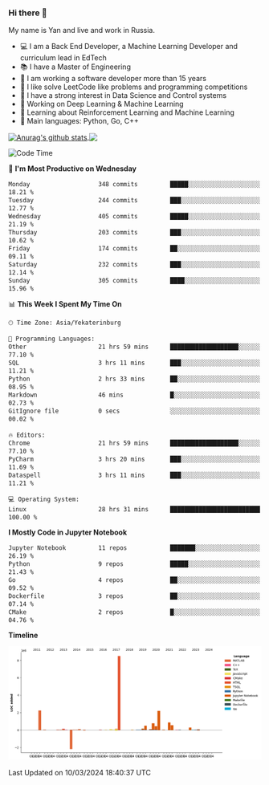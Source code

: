 ### Hi there 👋

My name is Yan and live and work in Russia.

- 💻 I am a Back End Developer, a Machine Learning Developer and curriculum lead in EdTech
- 📚 I have a Master of Engineering
- 🤔 I am working a software developer more than 15 years
- 🌱 I like solve LeetCode like problems and programming competitions
- 📝 I have a strong interest in Data Science and Control systems
- 🔭 Working on Deep Learning & Machine Learning
- 🌱 Learning about Reinforcement Learning and Machine Learning
- 🌟 Main languages: Python, Go, C++

<!--


**yanchick/yanchick** is a ✨ _special_ ✨ repository because its `README.md` (this file) appears on your GitHub profile.

Here are some ideas to get you started:

- I am a self taught Full Stack Developer and a Machine Learning Developer
- 🌱 I’m currently learning ...
- 👯 I’m looking to collaborate on ...
- 🤔 I’m looking for help with ...
- 💬 Ask me about ...
- 📫 How to reach me: ...
- 😄 Pronouns: ...
- ⚡ Fun fact: ...

-->


<a href="https://github.com/anuraghazra/github-readme-stats">
    <img align="center" src="https://github-readme-stats.vercel.app/api?username=yanchick&count_private=true" alt="Anurag's github stats" />
</a>
<a href="https://github.com/anuraghazra/github-readme-stats">
    <img align="center" src="https://github-readme-stats.vercel.app/api/top-langs/?username=yanchick&hide=javascript,html,CSS" />
</a>

<!--START_SECTION:waka-->
![Code Time](http://img.shields.io/badge/Code%20Time-1%2C580%20hrs%2059%20mins-blue)

📅 **I'm Most Productive on Wednesday** 

```text
Monday                   348 commits         █████░░░░░░░░░░░░░░░░░░░░   18.21 % 
Tuesday                  244 commits         ███░░░░░░░░░░░░░░░░░░░░░░   12.77 % 
Wednesday                405 commits         █████░░░░░░░░░░░░░░░░░░░░   21.19 % 
Thursday                 203 commits         ███░░░░░░░░░░░░░░░░░░░░░░   10.62 % 
Friday                   174 commits         ██░░░░░░░░░░░░░░░░░░░░░░░   09.11 % 
Saturday                 232 commits         ███░░░░░░░░░░░░░░░░░░░░░░   12.14 % 
Sunday                   305 commits         ████░░░░░░░░░░░░░░░░░░░░░   15.96 % 
```


📊 **This Week I Spent My Time On** 

```text
🕑︎ Time Zone: Asia/Yekaterinburg

💬 Programming Languages: 
Other                    21 hrs 59 mins      ███████████████████░░░░░░   77.10 % 
SQL                      3 hrs 11 mins       ███░░░░░░░░░░░░░░░░░░░░░░   11.21 % 
Python                   2 hrs 33 mins       ██░░░░░░░░░░░░░░░░░░░░░░░   08.95 % 
Markdown                 46 mins             █░░░░░░░░░░░░░░░░░░░░░░░░   02.73 % 
GitIgnore file           0 secs              ░░░░░░░░░░░░░░░░░░░░░░░░░   00.02 % 

🔥 Editors: 
Chrome                   21 hrs 59 mins      ███████████████████░░░░░░   77.10 % 
PyCharm                  3 hrs 20 mins       ███░░░░░░░░░░░░░░░░░░░░░░   11.69 % 
Dataspell                3 hrs 11 mins       ███░░░░░░░░░░░░░░░░░░░░░░   11.21 % 

💻 Operating System: 
Linux                    28 hrs 31 mins      █████████████████████████   100.00 % 
```

**I Mostly Code in Jupyter Notebook** 

```text
Jupyter Notebook         11 repos            ███████░░░░░░░░░░░░░░░░░░   26.19 % 
Python                   9 repos             █████░░░░░░░░░░░░░░░░░░░░   21.43 % 
Go                       4 repos             ██░░░░░░░░░░░░░░░░░░░░░░░   09.52 % 
Dockerfile               3 repos             ██░░░░░░░░░░░░░░░░░░░░░░░   07.14 % 
CMake                    2 repos             █░░░░░░░░░░░░░░░░░░░░░░░░   04.76 % 
```



**Timeline**

![Lines of Code chart](https://raw.githubusercontent.com/yanchick/yanchick/main/assets/bar_graph.png)


 Last Updated on 10/03/2024 18:40:37 UTC
<!--END_SECTION:waka-->

